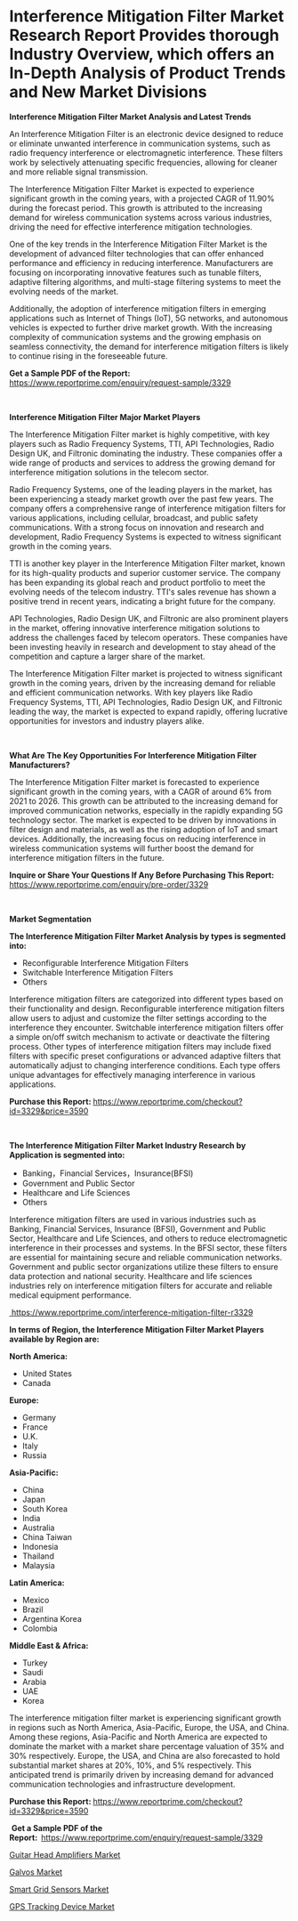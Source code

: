 <p><h1>Interference Mitigation Filter Market Research Report Provides thorough Industry Overview, which offers an In-Depth Analysis of Product Trends and New Market Divisions</h1></p><p><strong>Interference Mitigation Filter Market Analysis and Latest Trends</strong></p>
<p><p>An Interference Mitigation Filter is an electronic device designed to reduce or eliminate unwanted interference in communication systems, such as radio frequency interference or electromagnetic interference. These filters work by selectively attenuating specific frequencies, allowing for cleaner and more reliable signal transmission.</p><p>The Interference Mitigation Filter Market is expected to experience significant growth in the coming years, with a projected CAGR of 11.90% during the forecast period. This growth is attributed to the increasing demand for wireless communication systems across various industries, driving the need for effective interference mitigation technologies.</p><p>One of the key trends in the Interference Mitigation Filter Market is the development of advanced filter technologies that can offer enhanced performance and efficiency in reducing interference. Manufacturers are focusing on incorporating innovative features such as tunable filters, adaptive filtering algorithms, and multi-stage filtering systems to meet the evolving needs of the market.</p><p>Additionally, the adoption of interference mitigation filters in emerging applications such as Internet of Things (IoT), 5G networks, and autonomous vehicles is expected to further drive market growth. With the increasing complexity of communication systems and the growing emphasis on seamless connectivity, the demand for interference mitigation filters is likely to continue rising in the foreseeable future.</p></p>
<p><strong>Get a Sample PDF of the Report:&nbsp;</strong> <a href="https://www.reportprime.com/enquiry/request-sample/3329">https://www.reportprime.com/enquiry/request-sample/3329</a></p>
<p>&nbsp;</p>
<p><strong>Interference Mitigation Filter Major Market Players</strong></p>
<p><p>The Interference Mitigation Filter market is highly competitive, with key players such as Radio Frequency Systems, TTI, API Technologies, Radio Design UK, and Filtronic dominating the industry. These companies offer a wide range of products and services to address the growing demand for interference mitigation solutions in the telecom sector.</p><p>Radio Frequency Systems, one of the leading players in the market, has been experiencing a steady market growth over the past few years. The company offers a comprehensive range of interference mitigation filters for various applications, including cellular, broadcast, and public safety communications. With a strong focus on innovation and research and development, Radio Frequency Systems is expected to witness significant growth in the coming years.</p><p>TTI is another key player in the Interference Mitigation Filter market, known for its high-quality products and superior customer service. The company has been expanding its global reach and product portfolio to meet the evolving needs of the telecom industry. TTI's sales revenue has shown a positive trend in recent years, indicating a bright future for the company.</p><p>API Technologies, Radio Design UK, and Filtronic are also prominent players in the market, offering innovative interference mitigation solutions to address the challenges faced by telecom operators. These companies have been investing heavily in research and development to stay ahead of the competition and capture a larger share of the market.</p><p>The Interference Mitigation Filter market is projected to witness significant growth in the coming years, driven by the increasing demand for reliable and efficient communication networks. With key players like Radio Frequency Systems, TTI, API Technologies, Radio Design UK, and Filtronic leading the way, the market is expected to expand rapidly, offering lucrative opportunities for investors and industry players alike.</p></p>
<p>&nbsp;</p>
<p><strong>What Are The Key Opportunities For Interference Mitigation Filter Manufacturers?</strong></p>
<p><p>The Interference Mitigation Filter market is forecasted to experience significant growth in the coming years, with a CAGR of around 6% from 2021 to 2026. This growth can be attributed to the increasing demand for improved communication networks, especially in the rapidly expanding 5G technology sector. The market is expected to be driven by innovations in filter design and materials, as well as the rising adoption of IoT and smart devices. Additionally, the increasing focus on reducing interference in wireless communication systems will further boost the demand for interference mitigation filters in the future.</p></p>
<p><strong>Inquire or Share Your Questions If Any Before Purchasing This Report:</strong> <a href="https://www.reportprime.com/enquiry/pre-order/3329">https://www.reportprime.com/enquiry/pre-order/3329</a></p>
<p>&nbsp;</p>
<p><strong>Market Segmentation</strong></p>
<p><strong>The Interference Mitigation Filter Market Analysis by types is segmented into:</strong></p>
<p><ul><li>Reconfigurable Interference Mitigation Filters</li><li>Switchable Interference Mitigation Filters</li><li>Others</li></ul></p>
<p><p>Interference mitigation filters are categorized into different types based on their functionality and design. Reconfigurable interference mitigation filters allow users to adjust and customize the filter settings according to the interference they encounter. Switchable interference mitigation filters offer a simple on/off switch mechanism to activate or deactivate the filtering process. Other types of interference mitigation filters may include fixed filters with specific preset configurations or advanced adaptive filters that automatically adjust to changing interference conditions. Each type offers unique advantages for effectively managing interference in various applications.</p></p>
<p><strong>Purchase this Report:&nbsp;</strong><a href="https://www.reportprime.com/checkout?id=3329&price=3590">https://www.reportprime.com/checkout?id=3329&price=3590</a></p>
<p>&nbsp;</p>
<p><strong>The Interference Mitigation Filter Market Industry Research by Application is segmented into:</strong></p>
<p><ul><li>Banking，Financial Services，Insurance(BFSI)</li><li>Government and Public Sector</li><li>Healthcare and Life Sciences</li><li>Others</li></ul></p>
<p><p>Interference mitigation filters are used in various industries such as Banking, Financial Services, Insurance (BFSI), Government and Public Sector, Healthcare and Life Sciences, and others to reduce electromagnetic interference in their processes and systems. In the BFSI sector, these filters are essential for maintaining secure and reliable communication networks. Government and public sector organizations utilize these filters to ensure data protection and national security. Healthcare and life sciences industries rely on interference mitigation filters for accurate and reliable medical equipment performance.</p></p>
<p><a href="https://www.reportprime.com/interference-mitigation-filter-r3329">&nbsp;https://www.reportprime.com/interference-mitigation-filter-r3329</a></p>
<p><strong>In terms of Region, the Interference Mitigation Filter Market Players available by Region are:</strong></p>
<p>
    <p> <strong> North America: </strong>
        <ul>
            <li>United States</li>
            <li>Canada</li>
        </ul>
        </p> 
    <p> <strong> Europe: </strong>
        <ul>
            <li>Germany</li>
            <li>France</li>
            <li>U.K.</li>
            <li>Italy</li>
            <li>Russia</li>
        </ul>
        </p> 
    <p> <strong> Asia-Pacific: </strong>
        <ul>
            <li>China</li>
            <li>Japan</li>
            <li>South Korea</li>
            <li>India</li>
            <li>Australia</li>
            <li>China Taiwan</li>
            <li>Indonesia</li>
            <li>Thailand</li>
            <li>Malaysia</li>
        </ul>
        </p> 
    <p> <strong> Latin America: </strong>
        <ul>
            <li>Mexico</li>
            <li>Brazil</li>
            <li>Argentina Korea</li>
            <li>Colombia</li>
        </ul>
        </p> 
    <p> <strong> Middle East & Africa: </strong>
        <ul>
            <li>Turkey</li>
            <li>Saudi</li>
            <li>Arabia</li>
            <li>UAE</li>
            <li>Korea</li>
        </ul>
    </p>
    </p>
<p><p>The interference mitigation filter market is experiencing significant growth in regions such as North America, Asia-Pacific, Europe, the USA, and China. Among these regions, Asia-Pacific and North America are expected to dominate the market with a market share percentage valuation of 35% and 30% respectively. Europe, the USA, and China are also forecasted to hold substantial market shares at 20%, 10%, and 5% respectively. This anticipated trend is primarily driven by increasing demand for advanced communication technologies and infrastructure development.</p></p>
<p><strong>Purchase this Report: </strong><a href="https://www.reportprime.com/checkout?id=3329&price=3590">https://www.reportprime.com/checkout?id=3329&price=3590</a></p>
<p>&nbsp;<strong>Get a Sample PDF of the Report:&nbsp;&nbsp;</strong><a href="https://www.reportprime.com/enquiry/request-sample/3329">https://www.reportprime.com/enquiry/request-sample/3329</a></p>
<p><strong></strong></p>
<p><p><a href="https://github.com/santosh758595/Market-Research-Report-List-6/blob/main/guitar-head-amplifiers-market.md">Guitar Head Amplifiers Market</a></p><p><a href="https://github.com/elizabethdagraca/Market-Research-Report-List-4/blob/main/galvos-market.md">Galvos Market</a></p><p><a href="https://github.com/cameroneffertz/Market-Research-Report-List-2/blob/main/smart-grid-sensors-market.md">Smart Grid Sensors Market</a></p><p><a href="https://github.com/mbisetmhermsr/Market-Research-Report-List-3/blob/main/gps-tracking-device-market.md">GPS Tracking Device Market</a></p></p>